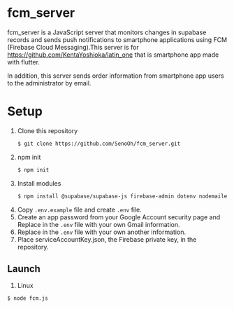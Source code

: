 # fcm_server
fcm_server is a JavaScript server that monitors changes in supabase records and sends push notifications to smartphone applications using FCM (Firebase Cloud Messaging).This server is for https://github.com/KentaYoshioka/latin_one that is smartphone app made with flutter.

In addition, this server sends order information from smartphone app users to the administrator by email.

# Setup
1. Clone this repository 
   ```bash
   $ git clone https://github.com/SenoOh/fcm_server.git
   ```
2. npm init
   ```bash
   $ npm init
   ```
3. Install modules
   ```bash
   $ npm install @supabase/supabase-js firebase-admin dotenv nodemailer
   ```
4. Copy `.env.example` file and create `.env` file.
5. Create an app password from your Google Account security page and Replace in the `.env` file with your own Gmail information.
6. Replace in the `.env` file with your own another information. 
7. Place serviceAccountKey.json, the Firebase private key, in the repository. 

## Launch
1. Linux
```bash
$ node fcm.js
```
